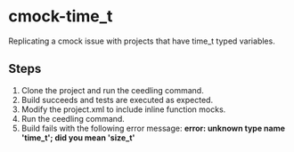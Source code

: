 # cmock-time_t
Replicating a cmock issue with projects that have time_t typed variables.

## Steps
1. Clone the project and run the ceedling command.
2. Build succeeds and tests are executed as expected.
3. Modify the project.xml to include inline function mocks.
4. Run the ceedling command.
5. Build fails with the following error message:  **error: unknown type name 'time_t'; did you mean 'size_t'**
